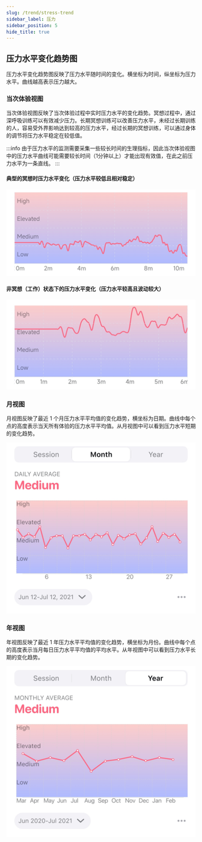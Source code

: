 ```yaml
---
slug: /trend/stress-trend
sidebar_label: 压力
sidebar_position: 5
hide_title: true
---
```


## 压力水平变化趋势图

压力水平变化趋势图反映了压力水平随时间的变化。横坐标为时间，纵坐标为压力水平。曲线越高表示压力越大。

### 当次体验视图

当次体验视图反映了当次体验过程中实时压力水平的变化趋势。冥想过程中，通过深呼吸训练可以有效减少压力。长期冥想训练可以改善压力水平，未经过长期训练的人，容易受外界影响达到较高的压力水平，经过长期的冥想训练，可以通过身体的调节将压力水平稳定在较低值。

:::info
由于压力水平的监测需要采集一些较长时间的生理指标，因此当次体验视图中的压力水平曲线可能需要较长时间（1分钟以上）才能出现有效值，在此之前压力水平为一条直线。
:::

#### 典型的冥想时压力水平变化（压力水平较低且相对稳定）
![典型的冥想时压力水平变化（压力水平较低且相对稳定）](Image3/30.PNG)

#### 非冥想（工作）状态下的压力水平变化（压力水平较高且波动较大）
![非冥想（工作）状态下的压力水平变化（压力水平较高且波动较大）](Image3/31.PNG)

### 月视图

月视图反映了最近 1 个月压力水平平均值的变化趋势，横坐标为日期。曲线中每个点的高度表示当天所有体验的压力水平平均值。从月视图中可以看到压力水平短期的变化趋势。

![图](Image3/20221104-204551.jpg)

### 年视图

年视图反映了最近 1 年压力水平平均值的变化趋势，横坐标为月份。曲线中每个点的高度表示当月每日压力水平平均值的平均水平。从年视图中可以看到压力水平长期的变化趋势。

![图](Image3/20221104-204602.jpg)
